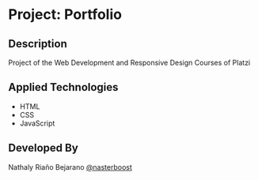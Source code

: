 # Project: Portfolio

## Description
Project of the Web Development and Responsive Design Courses of Platzi

## Applied Technologies
- HTML
- CSS
- JavaScript

## Developed By
Nathaly Riaño Bejarano [@nasterboost](https://twitter.com/nasterboost)
